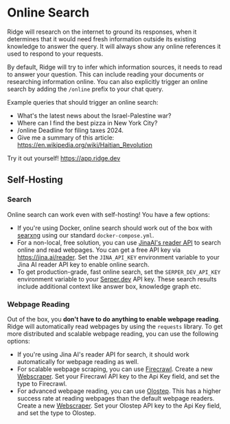 # Online Search

Ridge will research on the internet to ground its responses, when it determines that it would need fresh information outside its existing knowledge to answer the query. It will always show any online references it used to respond to your requests.

By default, Ridge will try to infer which information sources, it needs to read to answer your question. This can include reading your documents or researching information online. You can also explicitly trigger an online search by adding the `/online` prefix to your chat query.

Example queries that should trigger an online search:
- What's the latest news about the Israel-Palestine war?
- Where can I find the best pizza in New York City?
- /online Deadline for filing taxes 2024.
- Give me a summary of this article: https://en.wikipedia.org/wiki/Haitian_Revolution

Try it out yourself! https://app.ridge.dev

## Self-Hosting

### Search

Online search can work even with self-hosting! You have a few options:

- If you're using Docker, online search should work out of the box with [searxng](https://github.com/searxng/searxng) using our standard `docker-compose.yml`.
- For a non-local, free solution, you can use [JinaAI's reader API](https://jina.ai/reader/) to search online and read webpages. You can get a free API key via https://jina.ai/reader. Set the `JINA_API_KEY` environment variable to your Jina AI reader API key to enable online search.
- To get production-grade, fast online search, set the `SERPER_DEV_API_KEY` environment variable to your [Serper.dev](https://serper.dev/) API key. These search results include additional context like answer box, knowledge graph etc.

### Webpage Reading

Out of the box, you **don't have to do anything to enable webpage reading**. Ridge will automatically read webpages by using the `requests` library. To get more distributed and scalable webpage reading, you can use the following options:

- If you're using Jina AI's reader API for search, it should work automatically for webpage reading as well.
- For scalable webpage scraping, you can use [Firecrawl](https://www.firecrawl.dev/). Create a new [Webscraper](http://localhost:42110/server/admin/database/webscraper/add/). Set your Firecrawl API key to the Api Key field, and set the type to Firecrawl.
- For advanced webpage reading, you can use [Olostep](https://www.olostep.com/). This has a higher success rate at reading webpages than the default webpage readers. Create a new [Webscraper](http://localhost:42110/server/admin/database/webscraper/add/). Set your Olostep API key to the Api Key field, and set the type to Olostep.
